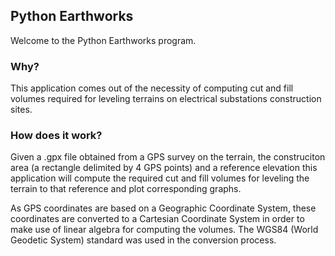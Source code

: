 ## Python Earthworks

Welcome to the Python Earthworks program.

### Why?
This application comes out of the necessity of computing cut and fill volumes required for leveling terrains on electrical substations construction sites.

### How does it work?
Given a .gpx file obtained from a GPS survey on the terrain, the construciton area (a rectangle delimited by 4 GPS points) and a reference elevation this application will compute the required cut and fill volumes for leveling the terrain to that reference and plot corresponding graphs.

As GPS coordinates are based on a Geographic Coordinate System, these coordinates are converted to a Cartesian Coordinate System in order to make use of linear algebra for computing the volumes. The WGS84 (World Geodetic System) standard was used in the conversion process.
